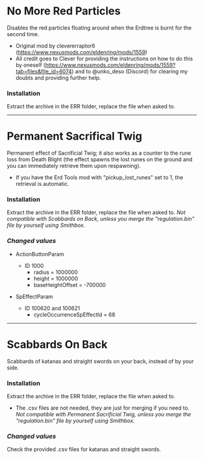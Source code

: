 # No More Red Particles
Disables the red particles floating around when the Erdtree is burnt for the second time.
- Original mod by clevererraptor6 (https://www.nexusmods.com/eldenring/mods/1559)
- All credit goes to Clever for providing the instructions on how to do this by oneself (https://www.nexusmods.com/eldenring/mods/1559?tab=files&file_id=6074) and to @unko_deso (Discord) for clearing my doubts and providing further help.

### Installation
Extract the archive in the ERR folder, replace the file when asked to.

----------

# Permanent Sacrifical Twig
Permanent effect of Sacrificial Twig; it also works as a counter to the rune loss from Death Blight (the effect spawns the lost runes on the ground and you can immediately retrieve them upon respawning).
- If you have the Erd Tools mod with "pickup_lost_runes" set to 1, the retrieval is automatic.

### Installation
Extract the archive in the ERR folder, replace the file when asked to.
*Not compatible with Scabbards on Back, unless you merge the "regulation.bin" file by yourself using Smithbox.*

### _Changed values_
- ActionButtonParam
  - ID 1000
    - radius = 1000000
    - height = 1000000
    - baseHeightOffset = -700000

- SpEffectParam
  - ID 100620 and 100621
    - cycleOccurrenceSpEffectId = 68

----------

# Scabbards On Back
Scabbards of katanas and straight swords on your back, instead of by your side.

### Installation
Extract the archive in the ERR folder, replace the file when asked to.
- The .csv files are not needed, they are just for merging if you need to.
*Not compatible with Permanent Sacrificial Twig, unless you merge the "regulation.bin" file by yourself using Smithbox.*

### _Changed values_
Check the provided .csv files for katanas and straight swords.
